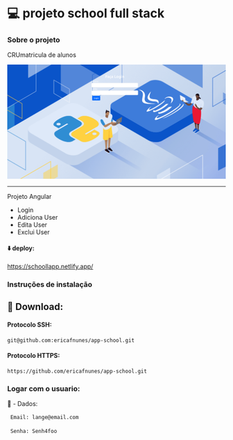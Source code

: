 # :computer: projeto school full stack
### Sobre o projeto

CRUmatricula de alunos


<img width="1434" alt="Tela de login do app" src="src/assets/bgd.png">


---

Projeto Angular
- Login
- Adiciona User
- Edita User
- Exclui User

#### :arrow_down: deploy:



<a src="https://schoollapp.netlify.app/">https://schoollapp.netlify.app/</a>


### Instruções de instalação
💾 Download:
---

#### Protocolo SSH:

    git@github.com:ericafnunes/app-school.git

#### Protocolo HTTPS:

    https://github.com/ericafnunes/app-school.git

### Logar com o usuario:
:rotating_light:  - Dados: 

     Email: lange@email.com

     Senha: Senh4foo
